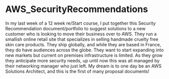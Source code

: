 # AWS_SecurityRecommendations

In my last week of a 12 week re/Start course, I put together this Security Recommendation document/portfolio to suggest solutions 
to a new customer who is looking to move their business over to AWS. They run a smallish online retail site that specializes in 
selling handmade cruelty free skin care products. They ship globally, and while they are based in France, they do have audiences 
across the globe. They want to start expanding into new markets but current on premises infrastructure is limited. 
As they grow they anticipate more security needs, up until now this was all managed by their networking manager who just left. 
My dream is to one day be an AWS Solutions Architect, and this is the first of many proposal documents!
